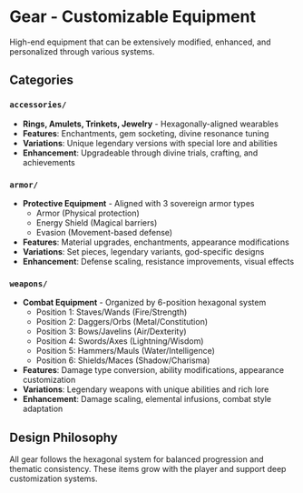 # Gear - Customizable Equipment

High-end equipment that can be extensively modified, enhanced, and personalized through various systems.

## Categories

### `accessories/`
- **Rings, Amulets, Trinkets, Jewelry** - Hexagonally-aligned wearables
- **Features**: Enchantments, gem socketing, divine resonance tuning
- **Variations**: Unique legendary versions with special lore and abilities
- **Enhancement**: Upgradeable through divine trials, crafting, and achievements

### `armor/`
- **Protective Equipment** - Aligned with 3 sovereign armor types
  - Armor (Physical protection)
  - Energy Shield (Magical barriers) 
  - Evasion (Movement-based defense)
- **Features**: Material upgrades, enchantments, appearance modifications
- **Variations**: Set pieces, legendary variants, god-specific designs
- **Enhancement**: Defense scaling, resistance improvements, visual effects

### `weapons/`
- **Combat Equipment** - Organized by 6-position hexagonal system
  - Position 1: Staves/Wands (Fire/Strength)
  - Position 2: Daggers/Orbs (Metal/Constitution)
  - Position 3: Bows/Javelins (Air/Dexterity)
  - Position 4: Swords/Axes (Lightning/Wisdom)
  - Position 5: Hammers/Mauls (Water/Intelligence)
  - Position 6: Shields/Maces (Shadow/Charisma)
- **Features**: Damage type conversion, ability modifications, appearance customization
- **Variations**: Legendary weapons with unique abilities and rich lore
- **Enhancement**: Damage scaling, elemental infusions, combat style adaptation

## Design Philosophy
All gear follows the hexagonal system for balanced progression and thematic consistency. These items grow with the player and support deep customization systems.
